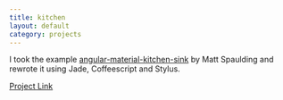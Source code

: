 ```yaml
---
title: kitchen
layout: default
category: projects
---
```


I took the example [angular-material-kitchen-sink](https://github.com/mattspaulding/angular-material-kitchen-sink)
by Matt Spaulding and rewrote it using Jade, Coffeescript and Stylus.

[Project Link](https://github.com/swstephe/kitchen)
